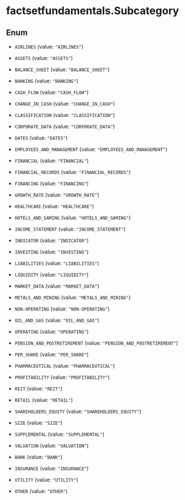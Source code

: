 # factsetfundamentals.Subcategory

## Enum


* `AIRLINES` (value: `"AIRLINES"`)

* `ASSETS` (value: `"ASSETS"`)

* `BALANCE_SHEET` (value: `"BALANCE_SHEET"`)

* `BANKING` (value: `"BANKING"`)

* `CASH_FLOW` (value: `"CASH_FLOW"`)

* `CHANGE_IN_CASH` (value: `"CHANGE_IN_CASH"`)

* `CLASSIFICATION` (value: `"CLASSIFICATION"`)

* `CORPORATE_DATA` (value: `"CORPORATE_DATA"`)

* `DATES` (value: `"DATES"`)

* `EMPLOYEES_AND_MANAGEMENT` (value: `"EMPLOYEES_AND_MANAGEMENT"`)

* `FINANCIAL` (value: `"FINANCIAL"`)

* `FINANCIAL_RECORDS` (value: `"FINANCIAL_RECORDS"`)

* `FINANCING` (value: `"FINANCING"`)

* `GROWTH_RATE` (value: `"GROWTH_RATE"`)

* `HEALTHCARE` (value: `"HEALTHCARE"`)

* `HOTELS_AND_GAMING` (value: `"HOTELS_AND_GAMING"`)

* `INCOME_STATEMENT` (value: `"INCOME_STATEMENT"`)

* `INDICATOR` (value: `"INDICATOR"`)

* `INVESTING` (value: `"INVESTING"`)

* `LIABILITIES` (value: `"LIABILITIES"`)

* `LIQUIDITY` (value: `"LIQUIDITY"`)

* `MARKET_DATA` (value: `"MARKET_DATA"`)

* `METALS_AND_MINING` (value: `"METALS_AND_MINING"`)

* `NON-OPERATING` (value: `"NON-OPERATING"`)

* `OIL_AND_GAS` (value: `"OIL_AND_GAS"`)

* `OPERATING` (value: `"OPERATING"`)

* `PENSION_AND_POSTRETIREMENT` (value: `"PENSION_AND_POSTRETIREMENT"`)

* `PER_SHARE` (value: `"PER_SHARE"`)

* `PHARMACEUTICAL` (value: `"PHARMACEUTICAL"`)

* `PROFITABILITY` (value: `"PROFITABILITY"`)

* `REIT` (value: `"REIT"`)

* `RETAIL` (value: `"RETAIL"`)

* `SHAREHOLDERS_EQUITY` (value: `"SHAREHOLDERS_EQUITY"`)

* `SIZE` (value: `"SIZE"`)

* `SUPPLEMENTAL` (value: `"SUPPLEMENTAL"`)

* `VALUATION` (value: `"VALUATION"`)

* `BANK` (value: `"BANK"`)

* `INSURANCE` (value: `"INSURANCE"`)

* `UTILITY` (value: `"UTILITY"`)

* `OTHER` (value: `"OTHER"`)


